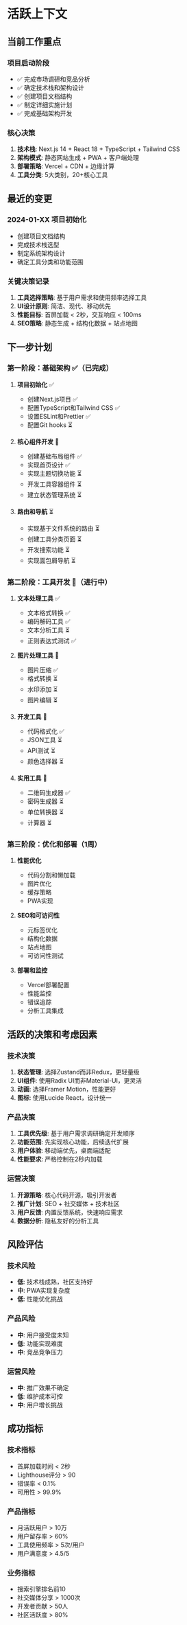 # 活跃上下文

## 当前工作重点

### 项目启动阶段
- ✅ 完成市场调研和竞品分析
- ✅ 确定技术栈和架构设计
- ✅ 创建项目文档结构
- ✅ 制定详细实施计划
- ✅ 完成基础架构开发

### 核心决策
1. **技术栈**: Next.js 14 + React 18 + TypeScript + Tailwind CSS
2. **架构模式**: 静态网站生成 + PWA + 客户端处理
3. **部署策略**: Vercel + CDN + 边缘计算
4. **工具分类**: 5大类别，20+核心工具

## 最近的变更

### 2024-01-XX 项目初始化
- 创建项目文档结构
- 完成技术栈选型
- 制定系统架构设计
- 确定工具分类和功能范围

### 关键决策记录
1. **工具选择策略**: 基于用户需求和使用频率选择工具
2. **UI设计原则**: 简洁、现代、移动优先
3. **性能目标**: 首屏加载 < 2秒，交互响应 < 100ms
4. **SEO策略**: 静态生成 + 结构化数据 + 站点地图

## 下一步计划

### 第一阶段：基础架构 ✅（已完成）
1. **项目初始化** ✅
   - 创建Next.js项目 ✅
   - 配置TypeScript和Tailwind CSS ✅
   - 设置ESLint和Prettier ✅
   - 配置Git hooks ⏳

2. **核心组件开发** 🚧
   - 创建基础布局组件 ✅
   - 实现首页设计 ✅
   - 实现主题切换功能 ⏳
   - 开发工具容器组件 ⏳
   - 建立状态管理系统 ⏳

3. **路由和导航** ⏳
   - 实现基于文件系统的路由 ⏳
   - 创建工具分类页面 ⏳
   - 开发搜索功能 ⏳
   - 实现面包屑导航 ⏳

### 第二阶段：工具开发 🚧（进行中）
1. **文本处理工具** ✅
   - 文本格式转换 ✅
   - 编码解码工具 ✅
   - 文本分析工具 ⏳
   - 正则表达式测试 ✅

2. **图片处理工具** 🚧
   - 图片压缩 ✅
   - 格式转换 ⏳
   - 水印添加 ⏳
   - 图片编辑 ⏳

3. **开发工具** 🚧
   - 代码格式化 ✅
   - JSON工具 ⏳
   - API测试 ⏳
   - 颜色选择器 ⏳

4. **实用工具** 🚧
   - 二维码生成器 ✅
   - 密码生成器 ⏳
   - 单位转换器 ⏳
   - 计算器 ⏳

### 第三阶段：优化和部署（1周）
1. **性能优化**
   - 代码分割和懒加载
   - 图片优化
   - 缓存策略
   - PWA实现

2. **SEO和可访问性**
   - 元标签优化
   - 结构化数据
   - 站点地图
   - 可访问性测试

3. **部署和监控**
   - Vercel部署配置
   - 性能监控
   - 错误追踪
   - 分析工具集成

## 活跃的决策和考虑因素

### 技术决策
1. **状态管理**: 选择Zustand而非Redux，更轻量级
2. **UI组件**: 使用Radix UI而非Material-UI，更灵活
3. **动画**: 选择Framer Motion，性能更好
4. **图标**: 使用Lucide React，设计统一

### 产品决策
1. **工具优先级**: 基于用户需求调研确定开发顺序
2. **功能范围**: 先实现核心功能，后续迭代扩展
3. **用户体验**: 移动端优先，桌面端适配
4. **性能要求**: 严格控制在2秒内加载

### 运营决策
1. **开源策略**: 核心代码开源，吸引开发者
2. **推广计划**: SEO + 社交媒体 + 技术社区
3. **用户反馈**: 内置反馈系统，快速响应需求
4. **数据分析**: 隐私友好的分析工具

## 风险评估

### 技术风险
- **低**: 技术栈成熟，社区支持好
- **中**: PWA实现复杂度
- **低**: 性能优化挑战

### 产品风险
- **中**: 用户接受度未知
- **低**: 功能实现难度
- **中**: 竞品竞争压力

### 运营风险
- **中**: 推广效果不确定
- **低**: 维护成本可控
- **中**: 用户增长挑战

## 成功指标

### 技术指标
- 首屏加载时间 < 2秒
- Lighthouse评分 > 90
- 错误率 < 0.1%
- 可用性 > 99.9%

### 产品指标
- 月活跃用户 > 10万
- 用户留存率 > 60%
- 工具使用频率 > 5次/用户
- 用户满意度 > 4.5/5

### 业务指标
- 搜索引擎排名前10
- 社交媒体分享 > 1000次
- 开发者贡献 > 50人
- 社区活跃度 > 80% 